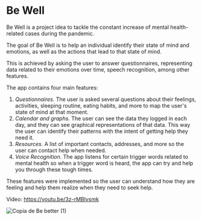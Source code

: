 # Be Well

Be Well is a project idea to tackle the constant increase of mental health-related cases during the pandemic.

The goal of Be Well is to help an individual identify their state of mind and emotions, as well as the actions that lead to that state of mind.

This is achieved by asking the user to answer questionnaires, representing data related to their emotions over time, speech recognition, among other features.

The app contains four main features:

1. *Questionnaires.* The user is asked several questions about their feelings, activities, sleeping routine, eating habits, and more to map the user's state of mind at that moment.
2. *Calendar and graphs.* The user can see the data they logged in each day, and they can see graphical representations of that data. This way the user can identify their patterns with the intent of getting help they need it.
3. *Resources.* A list of important contacts, addresses, and more so the user can contact help when needed.
4. *Voice Recognition.* The app listens for certain trigger words related to mental health so when a trigger word is heard, the app can try and help you through these tough times.

These features were implemented so the user can understand how they are feeling and help them realize when they need to seek help.

Video: https://youtu.be/3z-rMBlvsmk

![Copia de Be better (1)](https://user-images.githubusercontent.com/72261496/131258530-4b73f3f0-2038-48fd-bb3a-e8f6ee9b514d.png)

